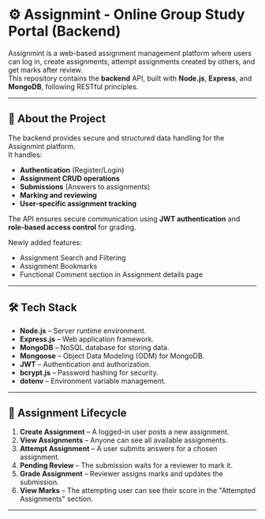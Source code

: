 # ⚙️ Assignmint - Online Group Study Portal (Backend)

Assignmint is a web-based assignment management platform where users can log in, create assignments, attempt assignments created by others, and get marks after review.  
This repository contains the **backend** API, built with **Node.js**, **Express**, and **MongoDB**, following RESTful principles.

---

## 📖 About the Project
The backend provides secure and structured data handling for the Assignmint platform.  
It handles:
- **Authentication** (Register/Login)
- **Assignment CRUD operations**
- **Submissions** (Answers to assignments)
- **Marking and reviewing**
- **User-specific assignment tracking**

The API ensures secure communication using **JWT authentication** and **role-based access control** for grading.

Newly added features:
- Assignment Search and Filtering
- Assignment Bookmarks
- Functional Comment section in Assignment details page

---

## 🛠 Tech Stack
- **Node.js** – Server runtime environment.
- **Express.js** – Web application framework.
- **MongoDB** – NoSQL database for storing data.
- **Mongoose** – Object Data Modeling (ODM) for MongoDB.
- **JWT** – Authentication and authorization.
- **bcrypt.js** – Password hashing for security.
- **dotenv** – Environment variable management.

---

## 🔄 Assignment Lifecycle
1. **Create Assignment** – A logged-in user posts a new assignment.
2. **View Assignments** – Anyone can see all available assignments.
3. **Attempt Assignment** – A user submits answers for a chosen assignment.
4. **Pending Review** – The submission waits for a reviewer to mark it.
5. **Grade Assignment** – Reviewer assigns marks and updates the submission.
6. **View Marks** – The attempting user can see their score in the "Attempted Assignments" section.

---
